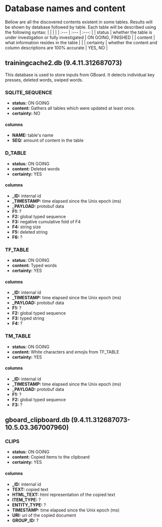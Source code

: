 # Database names and content

Bellow are all the discovered contents existent in some tables.
Results will be shown by database followed by table.
Each table will be described using the following syntax:
 | | | |
 | :--- | :--- | :---: |
 | status | whether the table is under investigation or fully investigated | ON GOING, FINISHED |
 | content | what information resides in the table | |
 | certainty | whether the content and column descriptions are 100% accurate | YES, NO |

## trainingcache2.db (9.4.11.312687073)

This database is used to store inputs from GBoard. It detects individual key presses, deleted words, swiped words.

### SQLITE_SEQUENCE
 * **status:** ON GOING
 * **content:** Gathers all tables which were updated at least once.
 * **certainty:** NO

#### columns
 * **NAME:** table's name
 * **SEQ:** amount of content in the table


### D_TABLE
 * **status:** ON GOING
 * **content:** Deleted words
 * **certainty:** YES

#### columns
 * **_ID:** internal id
 * **_TIMESTAMP:** time elapsed since the Unix epoch (ms)
 * **_PAYLOAD:** protobuf data
 * **F1:** ?
 * **F2:** global typed sequence
 * **F3:** negative cumulative fold of F4
 * **F4:** string size
 * **F5:** deleted string
 * **F6:** ?


### TF_TABLE
 * **status:** ON GOING
 * **content:** Typed words
 * **certainty:** YES

#### columns
 * **_ID:** internal id
 * **_TIMESTAMP:** time elapsed since the Unix epoch (ms)
 * **_PAYLOAD:** protobuf data
 * **F1:** ?
 * **F2:** global typed sequence
 * **F3:** typed string
 * **F4:** ?

### TM_TABLE
 * **status:** ON GOING
 * **content:** White characters and emojis from TF_TABLE
 * **certainty:** YES

#### columns
 * **_ID:** internal id
 * **_TIMESTAMP:** time elapsed since the Unix epoch (ms)
 * **_PAYLOAD:** protobuf data
 * **F1:** ?
 * **F2:** global typed sequence
 * **F3:** ?

## gboard_clipboard.db (9.4.11.312687073-10.5.03.367007960)

### CLIPS
 * **status:** ON GOING
 * **content:** Copied items to the clipboard
 * **certainty:** YES

#### columns
 * **_ID:** internal id
 * **TEXT:** copied text
 * **HTML_TEXT:** html representation of the copied text
 * **ITEM_TYPE:** ?
 * **ENTITY_TYPE:** ?
 * **TIMESTAMP:** time elapsed since the Unix epoch (ms)
 * **URI:** uri of the copied document
 * **GROUP_ID:** ?
